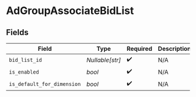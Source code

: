 # AdGroupAssociateBidList


## Fields

| Field                      | Type                       | Required                   | Description                |
| -------------------------- | -------------------------- | -------------------------- | -------------------------- |
| `bid_list_id`              | *Nullable[str]*            | :heavy_check_mark:         | N/A                        |
| `is_enabled`               | *bool*                     | :heavy_check_mark:         | N/A                        |
| `is_default_for_dimension` | *bool*                     | :heavy_check_mark:         | N/A                        |